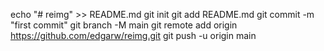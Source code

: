 echo "# reimg" >> README.md
git init
git add README.md
git commit -m "first commit"
git branch -M main
git remote add origin https://github.com/edgarw/reimg.git
git push -u origin main
